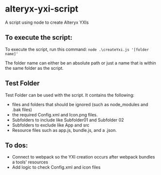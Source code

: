 # alteryx-yxi-script
A script using node to create Alteryx YXIs

## To execute the script:
To execute the script, run this command: ```node .\createYxi.js '[folder name]'```

The folder name can either be an absolute path or just a name that is within the same folder as the script.

## Test Folder
Test Folder can be used with the script. It contains the following:
* files and folders that should be ignored (such as node_modules and .bak files)
* the required Config.xml and Icon.png files.
* Subfolders to include like Subfolder01 and Subfolder 02
* Subfolders to exclude like App and src
* Resource files such as app.js, bundle.js, and a .json.

## To dos:
* Connect to webpack so the YXI creation occurs after webpack bundles a tools' resources
* Add logic to check Config.xml and icon files
